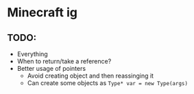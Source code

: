# Minecraft ig

## TODO:

- Everything
- When to return/take a reference?
- Better usage of pointers
	- Avoid creating object and then reassinging it
	- Can create some objects as `Type* var = new Type(args)`
